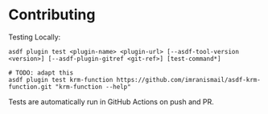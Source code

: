 # Contributing

Testing Locally:

```shell
asdf plugin test <plugin-name> <plugin-url> [--asdf-tool-version <version>] [--asdf-plugin-gitref <git-ref>] [test-command*]

# TODO: adapt this
asdf plugin test krm-function https://github.com/imranismail/asdf-krm-function.git "krm-function --help"
```

Tests are automatically run in GitHub Actions on push and PR.
